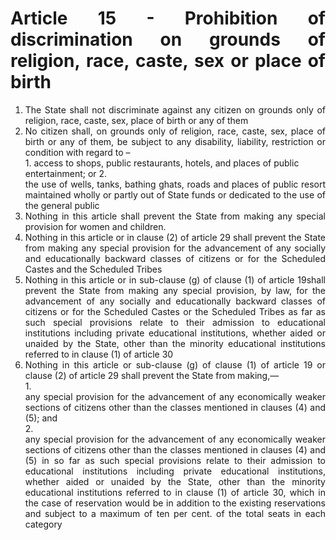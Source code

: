 # <div style="text-align: justify"> Article 15 - Prohibition of discrimination on grounds of religion, race, caste, sex or place of birth </div>

1.	<div style="text-align: justify">The State shall not discriminate against any citizen on grounds only of religion, race, caste, sex, place of birth or any of them</div>
2.	<div style="text-align: justify">No citizen shall, on grounds only of religion, race, caste, sex, place of birth or any of them, be subject to any disability, liability, restriction or condition with regard to –</div>
    1.	access to shops, public restaurants, hotels, and places of public entertainment; or
    2.	<div style="text-align: justify">the use of wells, tanks, bathing ghats, roads and places of public resort maintained wholly or partly out of State funds or dedicated to the use of the general public</div>
3.	<div style="text-align: justify">Nothing in this article shall prevent the State from making any special provision for women and children.</div>
4.	<div style="text-align: justify">Nothing in this article or in clause (2) of article 29 shall prevent the State from making any special provision for the advancement of any socially and educationally backward classes of citizens or for the Scheduled Castes and the Scheduled Tribes</div>
5.	<div style="text-align: justify">Nothing in this article or in sub-clause (g) of clause (1) of article 19shall prevent the State from making any special provision, by law, for the advancement of any socially and educationally backward classes of citizens or for the Scheduled Castes or the Scheduled Tribes as far as such special provisions relate to their admission to educational institutions including private educational institutions, whether aided or unaided by the State, other than the minority educational institutions referred to in clause (1) of article 30</div>
6.	<div style="text-align: justify">Nothing in this article or sub-clause (g) of clause (1) of article 19 or clause (2) of article 29 shall prevent the State from making,—</div>
    1.	<div style="text-align: justify">any special provision for the advancement of any economically weaker sections of citizens other than the classes mentioned in clauses (4) and (5); and</div>
    2.	<div style="text-align: justify">any special provision for the advancement of any economically weaker sections of citizens other than the classes mentioned in clauses (4) and (5) in so far as such special provisions relate to their admission to educational institutions including private educational institutions, whether aided or unaided by the State, other than the minority educational institutions referred to in clause (1) of article 30, which in the case of reservation would be in addition to the existing reservations and subject to a maximum of ten per cent. of the total seats in each category</div>
    